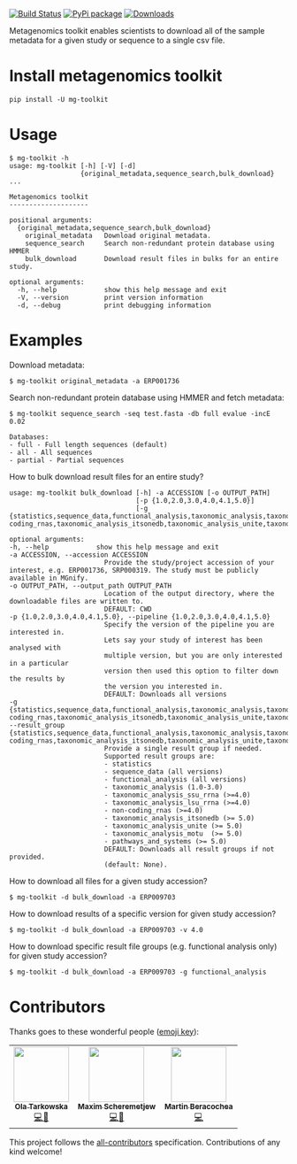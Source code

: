 [![Build Status](https://travis-ci.com/EBI-Metagenomics/emg-toolkit.svg?branch=master)](https://travis-ci.com/EBI-Metagenomics/emg-toolkit) [![PyPi package](https://badge.fury.io/py/mg-toolkit.svg)](https://badge.fury.io/py/mg-toolkit) [![Downloads](http://pepy.tech/badge/mg-toolkit)](http://pepy.tech/project/mg-toolkit)


Metagenomics toolkit enables scientists to download all of the sample
metadata for a given study or sequence to a single csv file.


Install metagenomics toolkit
============================

    pip install -U mg-toolkit


Usage
=====

    $ mg-toolkit -h
    usage: mg-toolkit [-h] [-V] [-d]
                      {original_metadata,sequence_search,bulk_download} ...

    Metagenomics toolkit
    --------------------

    positional arguments:
      {original_metadata,sequence_search,bulk_download}
        original_metadata   Download original metadata.
        sequence_search     Search non-redundant protein database using HMMER
        bulk_download       Download result files in bulks for an entire study.

    optional arguments:
      -h, --help            show this help message and exit
      -V, --version         print version information
      -d, --debug           print debugging information


Examples
========

Download metadata:

    $ mg-toolkit original_metadata -a ERP001736


Search non-redundant protein database using HMMER and fetch metadata:

    $ mg-toolkit sequence_search -seq test.fasta -db full evalue -incE 0.02

    Databases:
    - full - Full length sequences (default)
    - all - All sequences
    - partial - Partial sequences


How to bulk download result files for an entire study?

    usage: mg-toolkit bulk_download [-h] -a ACCESSION [-o OUTPUT_PATH]
                                    [-p {1.0,2.0,3.0,4.0,4.1,5.0}]
                                    [-g {statistics,sequence_data,functional_analysis,taxonomic_analysis,taxonomic_analysis_ssu_rrna,taxonomic_analysis_lsu_rrna,non-coding_rnas,taxonomic_analysis_itsonedb,taxonomic_analysis_unite,taxonomic_analysis_motupathways_and_systems}]

    optional arguments:
    -h, --help            show this help message and exit
    -a ACCESSION, --accession ACCESSION
                            Provide the study/project accession of your interest, e.g. ERP001736, SRP000319. The study must be publicly available in MGnify.
    -o OUTPUT_PATH, --output_path OUTPUT_PATH
                            Location of the output directory, where the downloadable files are written to.
                            DEFAULT: CWD
    -p {1.0,2.0,3.0,4.0,4.1,5.0}, --pipeline {1.0,2.0,3.0,4.0,4.1,5.0}
                            Specify the version of the pipeline you are interested in.
                            Lets say your study of interest has been analysed with
                            multiple version, but you are only interested in a particular
                            version then used this option to filter down the results by
                            the version you interested in.
                            DEFAULT: Downloads all versions
    -g {statistics,sequence_data,functional_analysis,taxonomic_analysis,taxonomic_analysis_ssu_rrna,taxonomic_analysis_lsu_rrna,non-coding_rnas,taxonomic_analysis_itsonedb,taxonomic_analysis_unite,taxonomic_analysis_motupathways_and_systems}, --result_group {statistics,sequence_data,functional_analysis,taxonomic_analysis,taxonomic_analysis_ssu_rrna,taxonomic_analysis_lsu_rrna,non-coding_rnas,taxonomic_analysis_itsonedb,taxonomic_analysis_unite,taxonomic_analysis_motupathways_and_systems}
                            Provide a single result group if needed.
                            Supported result groups are:
                            - statistics
                            - sequence_data (all versions)
                            - functional_analysis (all versions)
                            - taxonomic_analysis (1.0-3.0)
                            - taxonomic_analysis_ssu_rrna (>=4.0)
                            - taxonomic_analysis_lsu_rrna (>=4.0)
                            - non-coding_rnas (>=4.0)
                            - taxonomic_analysis_itsonedb (>= 5.0)
                            - taxonomic_analysis_unite (>= 5.0)
                            - taxonomic_analysis_motu  (>= 5.0)
                            - pathways_and_systems (>= 5.0)
                            DEFAULT: Downloads all result groups if not provided.
                            (default: None).


How to download all files for a given study accession?

    $ mg-toolkit -d bulk_download -a ERP009703

How to download results of a specific version for given study accession?

    $ mg-toolkit -d bulk_download -a ERP009703 -v 4.0

How to download specific result file groups (e.g. functional analysis only) for given study accession?

    $ mg-toolkit -d bulk_download -a ERP009703 -g functional_analysis


Contributors
============

Thanks goes to these wonderful people ([emoji key](https://allcontributors.org/docs/en/emoji-key)):

<!-- ALL-CONTRIBUTORS-LIST:START - Do not remove or modify this section -->
<!-- prettier-ignore-start -->
<!-- markdownlint-disable -->
<table>
  <tr>
    <td align="center"><a href="https://github.com/olatarkowska"><img src="https://avatars3.githubusercontent.com/u/1065155?v=4" width="100px;" alt=""/><br /><sub><b>Ola Tarkowska</b></sub></a><br /><a href="https://github.com/EBI-Metagenomics/emg-toolkit/commits?author=olatarkowska" title="Code">💻</a><a href="https://github.com/EBI-Metagenomics/EMG-docs/commits/master?author=olatarkowska">📖</a></td>
    <td align="center"><a href="https://github.com/mscheremetjew"><img src="https://avatars3.githubusercontent.com/u/1681284?v=4" width="100px;" alt=""/><br /><sub><b>Maxim Scheremetjew</b></sub></a><br /><a href="https://github.com/EBI-Metagenomics/emg-toolkit/commits?author=mscheremetjew" title="Code">💻</a><a href="https://github.com/EBI-Metagenomics/EMG-docs/commits/master?author=mscheremetjew">📖</a></td>
    <td align="center"><a href="https://github.com/mberacochea"><img src="https://avatars3.githubusercontent.com/u/1123897?v=4" width="100px;" alt=""/><br /><sub><b>Martin Beracochea</b></sub></a><br /><a href="https://github.com/EBI-Metagenomics/emg-toolkit/commits?author=mberacochea" title="Code">💻</a></td>
  </tr>
</table>

<!-- markdownlint-enable -->
<!-- prettier-ignore-end -->
<!-- ALL-CONTRIBUTORS-LIST:END -->

This project follows the [all-contributors](https://github.com/all-contributors/all-contributors) specification. Contributions of any kind welcome!
